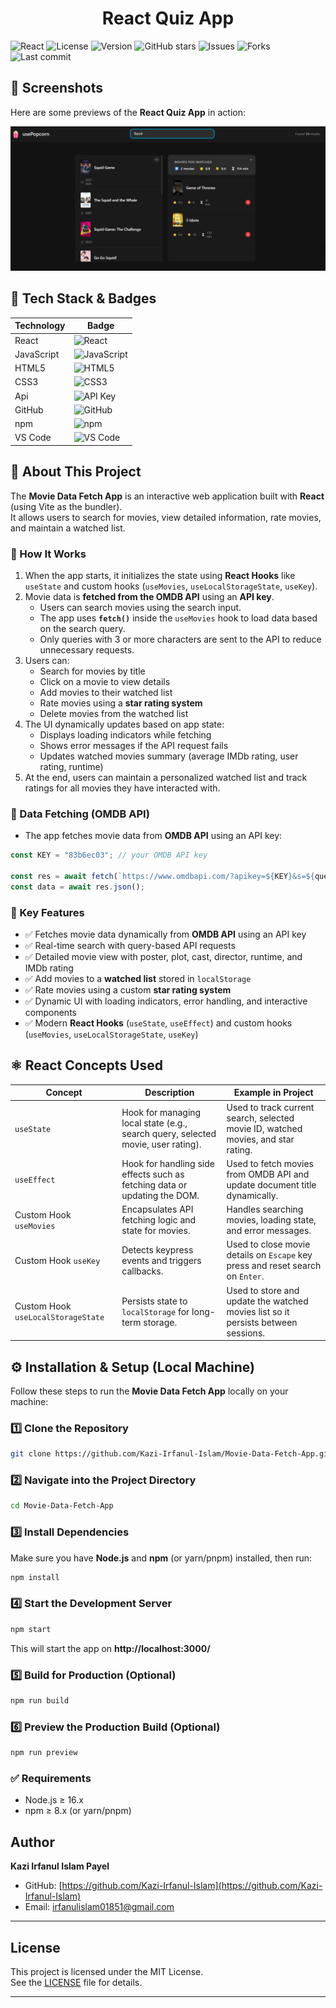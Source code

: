 <h1 style="text-align: center;">React Quiz App</h1>

![React](https://img.shields.io/badge/React-18.2.0-blue?logo=react&logoColor=white)
![License](https://img.shields.io/badge/License-MIT-green)
![Version](https://img.shields.io/badge/Version-1.0.0-orange)
![GitHub stars](https://img.shields.io/github/stars/Kazi-Irfanul-Islam/React-Quiz-App?style=social)
![Issues](https://img.shields.io/github/issues/Kazi-Irfanul-Islam/React-Quiz-App)
![Forks](https://img.shields.io/github/forks/Kazi-Irfanul-Islam/React-Quiz-App)
![Last commit](https://img.shields.io/github/last-commit/Kazi-Irfanul-Islam/React-Quiz-App)

## 📸 Screenshots

Here are some previews of the **React Quiz App** in action:

<p align="center">
  <img src="src/assets/usepopcorn.png" 
       alt="Movie-Data-Fetch-App Screenshot" 
       width="600">
</p>

## 🚀 Tech Stack & Badges

| Technology | Badge                                                                                             |
| ---------- | ------------------------------------------------------------------------------------------------- |
| React      | ![React](https://img.shields.io/badge/React-18.2.0-blue?logo=react&logoColor=white)               |
| JavaScript | ![JavaScript](https://img.shields.io/badge/JavaScript-ES6-yellow?logo=javascript&logoColor=black) |
| HTML5      | ![HTML5](https://img.shields.io/badge/HTML5-E34F26?logo=html5&logoColor=white)                    |
| CSS3       | ![CSS3](https://img.shields.io/badge/CSS3-1572B6?logo=css3&logoColor=white)                       |
| Api        | ![API Key](https://img.shields.io/badge/API%20Key-Enabled-brightgreen)                            |
| GitHub     | ![GitHub](https://img.shields.io/badge/GitHub-181717?logo=github&logoColor=white)                 |
| npm        | ![npm](https://img.shields.io/badge/npm-CB3837?logo=npm&logoColor=white)                          |
| VS Code    | ![VS Code](https://img.shields.io/badge/VS%20Code-007ACC?logo=visual-studio-code&logoColor=white) |

## 📖 About This Project

The **Movie Data Fetch App** is an interactive web application built with **React** (using Vite as the bundler).  
It allows users to search for movies, view detailed information, rate movies, and maintain a watched list.

### 🔹 How It Works

1. When the app starts, it initializes the state using **React Hooks** like `useState` and custom hooks (`useMovies`, `useLocalStorageState`, `useKey`).
2. Movie data is **fetched from the OMDB API** using an **API key**.
   - Users can search movies using the search input.
   - The app uses **`fetch()`** inside the `useMovies` hook to load data based on the search query.
   - Only queries with 3 or more characters are sent to the API to reduce unnecessary requests.
3. Users can:
   - Search for movies by title
   - Click on a movie to view details
   - Add movies to their watched list
   - Rate movies using a **star rating system**
   - Delete movies from the watched list
4. The UI dynamically updates based on app state:
   - Displays loading indicators while fetching
   - Shows error messages if the API request fails
   - Updates watched movies summary (average IMDb rating, user rating, runtime)
5. At the end, users can maintain a personalized watched list and track ratings for all movies they have interacted with.

### 🔹 Data Fetching (OMDB API)

- The app fetches movie data from **OMDB API** using an API key:

```javascript
const KEY = "83b6ec03"; // your OMDB API key

const res = await fetch(`https://www.omdbapi.com/?apikey=${KEY}&s=${query}`);
const data = await res.json();
```

### 🔹 Key Features

- ✅ Fetches movie data dynamically from **OMDB API** using an API key
- ✅ Real-time search with query-based API requests
- ✅ Detailed movie view with poster, plot, cast, director, runtime, and IMDb rating
- ✅ Add movies to a **watched list** stored in `localStorage`
- ✅ Rate movies using a custom **star rating system**
- ✅ Dynamic UI with loading indicators, error handling, and interactive components
- ✅ Modern **React Hooks** (`useState`, `useEffect`) and custom hooks (`useMovies`, `useLocalStorageState`, `useKey`)

## ⚛️ React Concepts Used

| Concept                            | Description                                                                      | Example in Project                                                                |
| ---------------------------------- | -------------------------------------------------------------------------------- | --------------------------------------------------------------------------------- |
| `useState`                         | Hook for managing local state (e.g., search query, selected movie, user rating). | Used to track current search, selected movie ID, watched movies, and star rating. |
| `useEffect`                        | Hook for handling side effects such as fetching data or updating the DOM.        | Used to fetch movies from OMDB API and update document title dynamically.         |
| Custom Hook `useMovies`            | Encapsulates API fetching logic and state for movies.                            | Handles searching movies, loading state, and error messages.                      |
| Custom Hook `useKey`               | Detects keypress events and triggers callbacks.                                  | Used to close movie details on `Escape` key press and reset search on `Enter`.    |
| Custom Hook `useLocalStorageState` | Persists state to `localStorage` for long-term storage.                          | Used to store and update the watched movies list so it persists between sessions. |

## ⚙️ Installation & Setup (Local Machine)

Follow these steps to run the **Movie Data Fetch App** locally on your machine:

### 1️⃣ Clone the Repository

```bash
git clone https://github.com/Kazi-Irfanul-Islam/Movie-Data-Fetch-App.git
```

### 2️⃣ Navigate into the Project Directory

```bash
cd Movie-Data-Fetch-App
```

### 3️⃣ Install Dependencies

Make sure you have **Node.js** and **npm** (or yarn/pnpm) installed, then run:

```bash
npm install
```

### 4️⃣ Start the Development Server

```bash
npm start
```

This will start the app on **http://localhost:3000/**

### 5️⃣ Build for Production (Optional)

```bash
npm run build
```

### 6️⃣ Preview the Production Build (Optional)

```bash
npm run preview
```

### ✅ Requirements

- Node.js ≥ 16.x
- npm ≥ 8.x (or yarn/pnpm)

## Author

**Kazi Irfanul Islam Payel**

- GitHub: [https://github.com/Kazi-Irfanul-Islam](https://github.com/Kazi-Irfanul-Islam)
- Email: irfanulislam01851@gmail.com

---

## License

This project is licensed under the MIT License.  
See the [LICENSE](./LICENSE) file for details.

---
